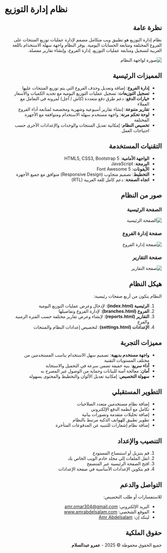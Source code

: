 # نظام إدارة التوزيع

<div dir="rtl">

## نظرة عامة

نظام إدارة التوزيع هو تطبيق ويب متكامل مصمم لإدارة عمليات توزيع المنتجات على الفروع المختلفة ومتابعة الحسابات اليومية. يوفر النظام واجهة سهلة الاستخدام باللغة العربية لتسجيل ومتابعة عمليات التوزيع، إدارة الفروع، وإنشاء تقارير مفصلة.

![صورة لواجهة النظام](/api/placeholder/800/400 "واجهة نظام إدارة التوزيع")

## المميزات الرئيسية

- **إدارة الفروع**: إضافة وتعديل وحذف الفروع التي يتم توزيع المنتجات عليها
- **تسجيل التوزيعات**: تسجيل عمليات التوزيع اليومية مع تحديد الكميات والأسعار
- **خيارات الدفع**: دعم طرق دفع متعددة (كاش / آجل) لمرونة في التعامل مع العملاء
- **تقارير متنوعة**: إنشاء تقارير أسبوعية وشهرية ومخصصة لمتابعة أداء الفروع
- **لوحة تحكم مرنة**: واجهة مستخدم سهلة الاستخدام ومتوافقة مع الأجهزة المختلفة
- **تخصيص النظام**: إمكانية تعديل المنتجات والوحدات والإعدادات الأخرى حسب احتياجات العمل

## التقنيات المستخدمة

- **الواجهة الأمامية**: HTML5, CSS3, Bootstrap 5
- **البرمجة**: JavaScript
- **الأيقونات**: Font Awesome 5
- **التخطيط**: تصميم متجاوب (Responsive Design) متوافق مع جميع الأجهزة
- **اتجاه الصفحة**: دعم كامل للغة العربية (RTL)

## صور من النظام

### الصفحة الرئيسية
![الصفحة الرئيسية](/api/placeholder/700/350 "الصفحة الرئيسية")

### صفحة إدارة الفروع
![صفحة إدارة الفروع](/api/placeholder/700/350 "صفحة إدارة الفروع")

### صفحة التقارير
![صفحة التقارير](/api/placeholder/700/350 "صفحة التقارير")

## هيكل النظام

النظام يتكون من أربع صفحات رئيسية:

1. **الرئيسية (index.html)**: لإدخال وعرض عمليات التوزيع اليومية
2. **الفروع (branches.html)**: لإدارة الفروع وتفاصيلها
3. **التقارير (reports.html)**: لإنشاء وعرض تقارير مختلفة حسب الفترة الزمنية والفرع
4. **الإعدادات (settings.html)**: لتخصيص إعدادات النظام والمنتجات

## مميزات التجربة

- **واجهة مستخدم بديهية**: تصميم سهل الاستخدام يناسب المستخدمين من مختلف المستويات التقنية
- **أداء سريع**: بنية خفيفة تضمن سرعة في التحميل والاستجابة
- **أمان**: معالجة آمنة للبيانات وحماية من الوصول غير المصرح به
- **سهولة التخصيص**: إمكانية تعديل الألوان والتخطيط والمحتوى بسهولة

## التطوير المستقبلي

- إضافة نظام مستخدمين متعدد الصلاحيات
- تكامل مع أنظمة الدفع الإلكتروني
- إضافة تحليلات متقدمة وتصورات بيانية
- تطوير تطبيق للهواتف الذكية مرتبط بالنظام
- إضافة نظام إشعارات للتنبيه عن المدفوعات المتأخرة

## التنصيب والإعداد

1. قم بتنزيل أو استنساخ المستودع
2. انقل الملفات إلى مجلد خادم الويب الخاص بك
3. افتح الصفحة الرئيسية عبر المتصفح
4. قم بتكوين الإعدادات الأساسية في صفحة الإعدادات

## التواصل والدعم

للاستفسارات أو طلب التخصيص:

- البريد الإلكتروني: amr.omar304@gmail.com
- الموقع الشخصي: www.amrabdelsalam.com
- لينكد إن: [Amr Abdelsalam](https://linkedin.com/in/amrabdelsalam)

## حقوق الملكية

جميع الحقوق محفوظة © 2025 - **عمرو عبدالسلام**

</div>
